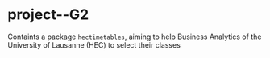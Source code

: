 # project--G2

Containts a package `hectimetables`, aiming to help Business Analytics of the University of Lausanne (HEC) to select their classes
